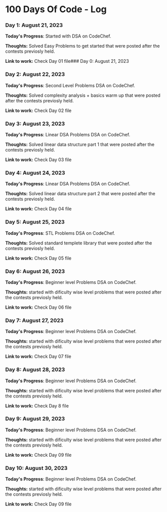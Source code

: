 # 100 Days Of Code - Log

### Day 1: August 21, 2023

**Today's Progress**: Started with DSA on CodeChef.

**Thoughts:** Solved Easy Problems to get started that were posted after the contests previosly held.

**Link to work:** Check Day 01 file### Day 0: August 21, 2023

### Day 2: August 22, 2023

**Today's Progress**: Second Level Problems DSA on CodeChef.

**Thoughts:** Solved complexity analysis + basics warm up that were posted after the contests previosly held.

**Link to work:** Check Day 02 file

### Day 3: August 23, 2023

**Today's Progress**: Linear DSA Problems DSA on CodeChef.

**Thoughts:** Solved linear data structure part 1 that were posted after the contests previosly held.

**Link to work:** Check Day 03 file

### Day 4: August 24, 2023

**Today's Progress**: Linear DSA Problems DSA on CodeChef.

**Thoughts:** Solved linear data structure part 2 that were posted after the contests previosly held.

**Link to work:** Check Day 04 file

### Day 5: August 25, 2023

**Today's Progress**: STL Problems DSA on CodeChef.

**Thoughts:** Solved standard templete library that were posted after the contests previosly held.

**Link to work:** Check Day 05 file

### Day 6: August 26, 2023

**Today's Progress**: Beginner level Problems DSA on CodeChef.

**Thoughts:** started with dificulty wise level problems that were posted after the contests previosly held.

**Link to work:** Check Day 06 file

### Day 7: August 27, 2023

**Today's Progress**: Beginner level Problems DSA on CodeChef.

**Thoughts:** started with dificulty wise level problems that were posted after the contests previosly held.

**Link to work:** Check Day 07 file

### Day 8: August 28, 2023

**Today's Progress**: Beginner level Problems DSA on CodeChef.

**Thoughts:** started with dificulty wise level problems that were posted after the contests previosly held.

**Link to work:** Check Day 8 file

### Day 9: August 29, 2023

**Today's Progress**: Beginner level Problems DSA on CodeChef.

**Thoughts:** started with dificulty wise level problems that were posted after the contests previosly held.

**Link to work:** Check Day 09 file

### Day 10: August 30, 2023

**Today's Progress**: Beginner level Problems DSA on CodeChef.

**Thoughts:** started with dificulty wise level problems that were posted after the contests previosly held.

**Link to work:** Check Day 09 file

